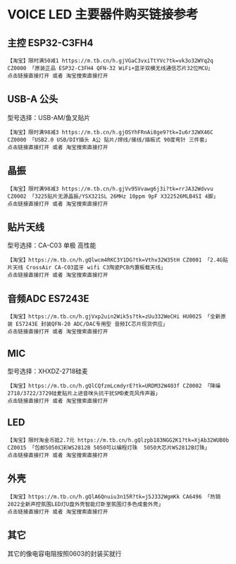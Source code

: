 # VOICE LED 主要器件购买链接参考

## 主控 ESP32-C3FH4
```
【淘宝】限时满50减1 https://m.tb.cn/h.gjVGaC3vxiTtYVc?tk=vk3o32WYq2q CZ0000 「原装正品 ESP32-C3FH4 QFN-32 WiFi+蓝牙双模无线通信芯片32位MCU」
点击链接直接打开 或者 淘宝搜索直接打开
```

## USB-A 公头
型号选择：USB-AM/鱼叉贴片
```
【淘宝】限时满98减3 https://m.tb.cn/h.gjOSYhFRnAi8ge9?tk=Iu6r32WX46C CZ0000 「USB2.0 USB/DIY插头 A公 贴片/焊线/接线/插板式 90度弯针 三件套」
点击链接直接打开 或者 淘宝搜索直接打开
```

## 晶振
```
【淘宝】限时满98减3 https://m.tb.cn/h.gjVv95Vvawg6j3i?tk=rrJA32Wdvvu CZ0002 「3225贴片无源晶振/YSX321SL 26MHz 10ppm 9pF X322526MLB4SI 4脚」
点击链接直接打开 或者 淘宝搜索直接打开
```

## 贴片天线
型号选择：CA-C03 单极 高性能
```
【淘宝】https://m.tb.cn/h.gQlwcm4RKC3Y1DG?tk=Vthv32W35tH CZ0001 「2.4G贴片天线 CrossAir CA-C03蓝牙 wifi C3陶瓷PCB内置板载天线」
点击链接直接打开 或者 淘宝搜索直接打开
```

## 音频ADC ES7243E
```
【淘宝】https://m.tb.cn/h.gjVxp2uin2Wik5s?tk=zUu332WeCHi HU0025 「全新原装 ES7243E 封装QFN-20 ADC/DAC专用型 音频IC芯片现货供应」
点击链接直接打开 或者 淘宝搜索直接打开
```

## MIC
型号选择：XHXDZ-2718硅麦
```
【淘宝】https://m.tb.cn/h.gQlCQfzmLcmdyrE?tk=URDM32W403f CZ0002 「降噪2718/3722/3729硅麦贴片上进音咪头抗干扰SMD麦克风传声器」
点击链接直接打开 或者 淘宝搜索直接打开
```

## LED
```
【淘宝】限时淘金币抵2.7元 https://m.tb.cn/h.gQlzpb183NGG2K1?tk=XjAb32WUB0b CZ0015 「包邮5050幻彩WS2812B 5050可以编程灯珠  5050大芯片WS2812B灯珠」
点击链接直接打开 或者 淘宝搜索直接打开
```

## 外壳
```
【淘宝】https://m.tb.cn/h.gQlA6Qnuiu3n15R?tk=j5J332WgmKk CA6496 「热销2022全新声控氛围LED灯U盘外壳智能灯卧室氛围灯多色成套外壳」
点击链接直接打开 或者 淘宝搜索直接打开
```

## 其它
其它的像电容电阻按照0603的封装买就行
